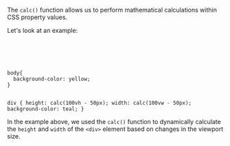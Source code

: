 The `calc()` function allows us to
perform mathematical calculations
within CSS property values.

Let's look at an example:

<codeblock language="css" type="lesson">
<code>
<panel language="html">
<div></div>
</panel>
<panel language="css">
body{
  background-color: yellow;
}

div {
  height: calc(100vh - 50px);
  width: calc(100vw - 50px);
  background-color: teal;
}
</panel>
</code>
</codeblock>

In the example above, we used the `calc()` function
to dynamically calculate the `height` and `width`
of the `<div>` element based on changes in the viewport size.
